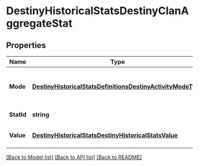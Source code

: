 # DestinyHistoricalStatsDestinyClanAggregateStat

## Properties
Name | Type | Description | Notes
------------ | ------------- | ------------- | -------------
**Mode** | [**DestinyHistoricalStatsDefinitionsDestinyActivityModeType**](Destiny.HistoricalStats.Definitions.DestinyActivityModeType.md) | The id of the mode of stats (allPvp, allPvE, etc) | [optional] 
**StatId** | **string** | The id of the stat | [optional] 
**Value** | [**DestinyHistoricalStatsDestinyHistoricalStatsValue**](Destiny.HistoricalStats.DestinyHistoricalStatsValue.md) | Value of the stat for this player | [optional] 

[[Back to Model list]](../README.md#documentation-for-models) [[Back to API list]](../README.md#documentation-for-api-endpoints) [[Back to README]](../README.md)


